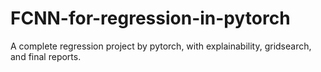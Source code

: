 # FCNN-for-regression-in-pytorch
A complete regression project by pytorch, with explainability, gridsearch, and final reports.
